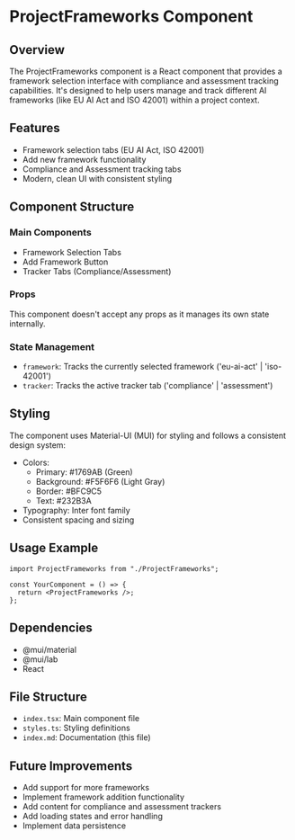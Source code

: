 # ProjectFrameworks Component

## Overview

The ProjectFrameworks component is a React component that provides a framework selection interface with compliance and assessment tracking capabilities. It's designed to help users manage and track different AI frameworks (like EU AI Act and ISO 42001) within a project context.

## Features

- Framework selection tabs (EU AI Act, ISO 42001)
- Add new framework functionality
- Compliance and Assessment tracking tabs
- Modern, clean UI with consistent styling

## Component Structure

### Main Components

- Framework Selection Tabs
- Add Framework Button
- Tracker Tabs (Compliance/Assessment)

### Props

This component doesn't accept any props as it manages its own state internally.

### State Management

- `framework`: Tracks the currently selected framework ('eu-ai-act' | 'iso-42001')
- `tracker`: Tracks the active tracker tab ('compliance' | 'assessment')

## Styling

The component uses Material-UI (MUI) for styling and follows a consistent design system:

- Colors:
  - Primary: #1769AB (Green)
  - Background: #F5F6F6 (Light Gray)
  - Border: #BFC9C5
  - Text: #232B3A
- Typography: Inter font family
- Consistent spacing and sizing

## Usage Example

```tsx
import ProjectFrameworks from "./ProjectFrameworks";

const YourComponent = () => {
  return <ProjectFrameworks />;
};
```

## Dependencies

- @mui/material
- @mui/lab
- React

## File Structure

- `index.tsx`: Main component file
- `styles.ts`: Styling definitions
- `index.md`: Documentation (this file)

## Future Improvements

- Add support for more frameworks
- Implement framework addition functionality
- Add content for compliance and assessment trackers
- Add loading states and error handling
- Implement data persistence
